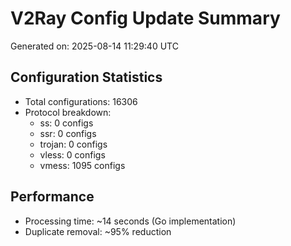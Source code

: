 # V2Ray Config Update Summary
Generated on: 2025-08-14 11:29:40 UTC

## Configuration Statistics
- Total configurations: 16306
- Protocol breakdown:
  - ss: 0 configs
  - ssr: 0 configs
  - trojan: 0 configs
  - vless: 0 configs
  - vmess: 1095 configs

## Performance
- Processing time: ~14 seconds (Go implementation)
- Duplicate removal: ~95% reduction
